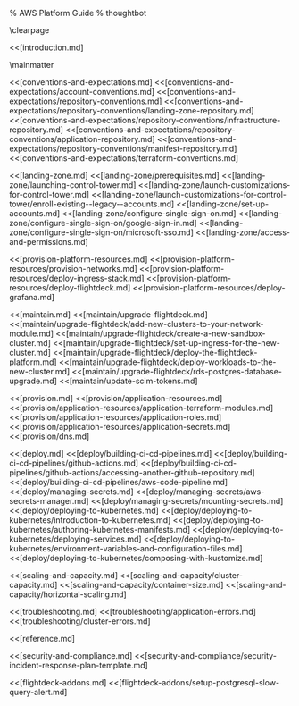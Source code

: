 % AWS Platform Guide
% thoughtbot

\clearpage

<<[introduction.md]

\mainmatter

<<[conventions-and-expectations.md]
<<[conventions-and-expectations/account-conventions.md]
<<[conventions-and-expectations/repository-conventions.md]
<<[conventions-and-expectations/repository-conventions/landing-zone-repository.md]
<<[conventions-and-expectations/repository-conventions/infrastructure-repository.md]
<<[conventions-and-expectations/repository-conventions/application-repository.md]
<<[conventions-and-expectations/repository-conventions/manifest-repository.md]
<<[conventions-and-expectations/terraform-conventions.md]

<<[landing-zone.md]
<<[landing-zone/prerequisites.md]
<<[landing-zone/launching-control-tower.md]
<<[landing-zone/launch-customizations-for-control-tower.md]
<<[landing-zone/launch-customizations-for-control-tower/enroll-existing--legacy--accounts.md]
<<[landing-zone/set-up-accounts.md]
<<[landing-zone/configure-single-sign-on.md]
<<[landing-zone/configure-single-sign-on/google-sign-in.md]
<<[landing-zone/configure-single-sign-on/microsoft-sso.md]
<<[landing-zone/access-and-permissions.md]

<<[provision-platform-resources.md]
<<[provision-platform-resources/provision-networks.md]
<<[provision-platform-resources/deploy-ingress-stack.md]
<<[provision-platform-resources/deploy-flightdeck.md]
<<[provision-platform-resources/deploy-grafana.md]

<<[maintain.md]
<<[maintain/upgrade-flightdeck.md]
<<[maintain/upgrade-flightdeck/add-new-clusters-to-your-network-module.md]
<<[maintain/upgrade-flightdeck/create-a-new-sandbox-cluster.md]
<<[maintain/upgrade-flightdeck/set-up-ingress-for-the-new-cluster.md]
<<[maintain/upgrade-flightdeck/deploy-the-flightdeck-platform.md]
<<[maintain/upgrade-flightdeck/deploy-workloads-to-the-new-cluster.md]
<<[maintain/upgrade-flightdeck/rds-postgres-database-upgrade.md]
<<[maintain/update-scim-tokens.md]

<<[provision.md]
<<[provision/application-resources.md]
<<[provision/application-resources/application-terraform-modules.md]
<<[provision/application-resources/application-roles.md]
<<[provision/application-resources/application-secrets.md]
<<[provision/dns.md]

<<[deploy.md]
<<[deploy/building-ci-cd-pipelines.md]
<<[deploy/building-ci-cd-pipelines/github-actions.md]
<<[deploy/building-ci-cd-pipelines/github-actions/accessing-another-github-repository.md]
<<[deploy/building-ci-cd-pipelines/aws-code-pipeline.md]
<<[deploy/managing-secrets.md]
<<[deploy/managing-secrets/aws-secrets-manager.md]
<<[deploy/managing-secrets/mounting-secrets.md]
<<[deploy/deploying-to-kubernetes.md]
<<[deploy/deploying-to-kubernetes/introduction-to-kubernetes.md]
<<[deploy/deploying-to-kubernetes/authoring-kubernetes-manifests.md]
<<[deploy/deploying-to-kubernetes/deploying-services.md]
<<[deploy/deploying-to-kubernetes/environment-variables-and-configuration-files.md]
<<[deploy/deploying-to-kubernetes/composing-with-kustomize.md]

<<[scaling-and-capacity.md]
<<[scaling-and-capacity/cluster-capacity.md]
<<[scaling-and-capacity/container-size.md]
<<[scaling-and-capacity/horizontal-scaling.md]

<<[troubleshooting.md]
<<[troubleshooting/application-errors.md]
<<[troubleshooting/cluster-errors.md]

<<[reference.md]

<<[security-and-compliance.md]
<<[security-and-compliance/security-incident-response-plan-template.md]

<<[flightdeck-addons.md]
<<[flightdeck-addons/setup-postgresql-slow-query-alert.md]
